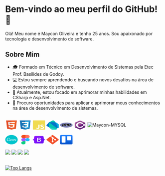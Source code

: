 # Bem-vindo ao meu perfil do GitHub! 👋

Olá! Meu nome é Maycon Oliveira e tenho 25 anos. Sou apaixonado por tecnologia e desenvolvimento de software.

## Sobre Mim
- 🎓 Formado em Técnico em Desenvolvimento de Sistemas pela Etec Prof. Basilides de Godoy.
- 💻 Estou sempre aprendendo e buscando novos desafios na área de desenvolvimento de software.
- 🌱 Atualmente, estou focado em aprimorar minhas habilidades em CSharp e Asp.Net.
- 💼 Procuro oportunidades para aplicar e aprimorar meus conhecimentos na área de desenvolvimento de sistemas.

<br>
<div style="display: inline_block">
  <img align="center" alt="Maycon-HTML" height="30" width="40" src="https://raw.githubusercontent.com/devicons/devicon/master/icons/html5/html5-original.svg">
  <img align="center" alt="Maycon-CSS" height="30" width="40" src="https://raw.githubusercontent.com/devicons/devicon/master/icons/css3/css3-original.svg">
  <img align="center" alt="Maycon-JavaScript" height="30" width="40" src="https://raw.githubusercontent.com/devicons/devicon/master/icons/javascript/javascript-plain.svg">
  <img align="center" alt="Maycon-Dart" height="30" width="40" src="https://raw.githubusercontent.com/devicons/devicon/master/icons/dart/dart-original.svg">
  <img align="center" alt="Maycon-Php" height="30" width="40" src="https://github.com/devicons/devicon/blob/master/icons/php/php-original.svg">
  <img align="center" alt="Maycon-Csharp" height="30" width="40" src="https://raw.githubusercontent.com/devicons/devicon/master/icons/csharp/csharp-original.svg">
  <img align="center" alt="Maycon-MYSQL" height="30" width="40" src="https://cdn.jsdelivr.net/gh/devicons/devicon/icons/mysql/mysql-original.svg">
</div>

<br>

<div style="display: inline_block">
  <img align="center" alt="Maycon-Canva" height="30" width="40" src="https://raw.githubusercontent.com/devicons/devicon/master/icons/canva/canva-original.svg">
  <img align="center" alt="Maycon-Figma" height="30" width="40" src="https://raw.githubusercontent.com/devicons/devicon/master/icons/figma/figma-original.svg">
  <img align="center" alt="Maycon-Bootstrap" height="30" width="40" src="https://raw.githubusercontent.com/devicons/devicon/master/icons/bootstrap/bootstrap-original.svg"> 
  <img align="center" alt="Maycon-git" height="30" width="40" src="https://github.com/devicons/devicon/blob/master/icons/git/git-original.svg">
  <img align="center" alt="Maycon-Trello" height="30" width="40" src="https://github.com/devicons/devicon/blob/master/icons/trello/trello-original.svg">
  
</div>
<br>
<div style="display: inline_block">
  <a href = "https://wa.me/5511988397775"><img src="https://img.shields.io/badge/WhatsApp-25D366?style=for-the-badge&logo=whatsapp&logoColor=white" target="_blank"></a> 
  <a href="https://www.instagram.com/maycon__caua_tavares" target="_blank"><img src="https://img.shields.io/badge/Instagram-%23E4405F?style=for-the-badge&logo=instagram&logoColor=white" target="_blank"></a>
  <a href="https://www.linkedin.com/in/maycon-t-77553312a/" target="_blank"><img src="https://img.shields.io/badge/LinkedIn-%230077B5?style=for-the-badge&logo=linkedin&logoColor=white" target="_blank"></a>
  <a href = "mailto:maycon.oliveira150300@gmail.com"><img src="https://img.shields.io/badge/Gmail-D14836?style=for-the-badge&logo=gmail&logoColor=white" target="_blank"></a>
</div>
<br>
<div>

<a href="https://github.com/MayconT-Oliveira?tab=repositories">![Top Langs](https://github-readme-stats.vercel.app/api/top-langs/?username=MayconT-Oliveira&layout=compact&theme=midnight-purple)</a>

</div>
